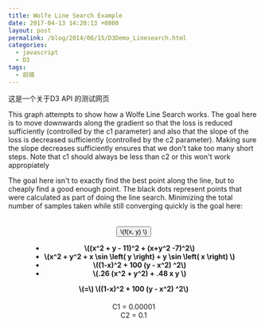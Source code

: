 ```yaml
---
title: Wolfe Line Search Example
date: 2017-04-13 14:20:13 +0800
layout: post
permalink: /blog/2014/06/15/D3Demo_Linesearch.html
categories:
  - javascript
  - D3
tags:
  - 前端
---
```

这是一个关于D3 API 的测试网页


<p> This graph attempts to show how a Wolfe Line Search works.
The goal here is to move downwards along the gradient so that
the loss is reduced sufficiently (controlled by the c1 parameter)
and also that the slope of the loss is decreased sufficiently (controlled by the
c2 parameter). Making sure the slope decreases sufficiently ensures that
we don't take too many short steps. Note that c1 should always be less than c2 or this won't work
appropiately</p>

<p>
The goal here isn't to exactly find the best point along the line, but to
cheaply find a good enough point. The black dots represent points that were calculated as part of doing the line
search. Minimizing the total number of samples taken while still converging
quickly is the goal here:</p>

<div id ="linesearch" >
<div style="text-align:center"><div style="display:inline-block;">
<h4>
    <div class="btn-group">
        <button type="button" class="btn btn-default dropdown-toggle" data-toggle="dropdown">
          <span class="function_sig">
                \(f(x, y) \)
            </span>
            <span class="caret"></span>
        </button>
        <ul class="dropdown-menu" role="menu">
            <li><a class="function_himmelblau">
                \((x^2 + y - 11)^2 + (x+y^2 -7)^2\)
            </a></li>
            <li><a class="function_flower">
                \(x^2 + y^2 + x \sin \left( y \right) + y \sin \left( x \right) \)
            </a></li>
            <li><a class="function_banana">
                \((1-x)^2 + 100 (y - x^2) ^2\)
            </a></li>
            <li><a class="function_matyas">
                \(.26 (x^2 + y^2)  + .48 x y \)
            </a></li>
        </ul>
    </div>
    <span>\(=\)</span>
    <span class="function_label">
        \((1-x)^2 + 100 (y - x^2) ^2\)
    </span>
</h4>
</div></div>

<div id="vis"></div>
<div class="row">
<form class="form-inline" role="form">
    <div class="form-group col-xs-6 col-md-6">
        <div style="text-align:center"><div style="display:inline-block;">
            <label class="r-only" for="c1">C1
                <span id="c1value">= 0.00001</span>
            </label>
        </div></div>
        <div id="c1"></div>
    </div>
    <div class="form-group col-xs-6 col-md-6">
        <div style="text-align:center"><div style="display:inline-block;">
            <label class="r-only" for="c2">C2
                <span id="c2value">= 0.1</span>
            </label>
        </div></div>
        <div id="c2"></div>
    </div>
</form>
</div>
<div style="text-align:center"><div style="display:inline-block;">
<div class="row">
    <div class ="iterations"></div>
</div>
</div>
</div>



<script src="/js/jquery.min.js"></script>
<script src="/js/bootstrap.js"></script>
<script src="/js/d3.min.js"></script>
<script src="/js/fmin.js"></script>
<script src="/js/fmin_vis.js"></script>

<script>
var line_search_plot = new fmin_vis.LineSearchContour(d3.select("#linesearch"));
</script>

<script type="text/x-mathjax-config">
  MathJax.Hub.Config({
    showMathMenu: false,
    extensions: ["tex2jax.js"],
    jax: ["input/TeX", "output/HTML-CSS"],
    tex2jax: {
      inlineMath: [ ['$','$'], ["\\(","\\)"] ],
      displayMath: [ ['$$','$$'], ["\\[","\\]"] ],
      processEscapes: true
    },
    "HTML-CSS": { availableFonts: ["TeX"] }
  });
</script>
<script type="text/javascript" src="https://cdn.mathjax.org/mathjax/latest/MathJax.js"></script>
